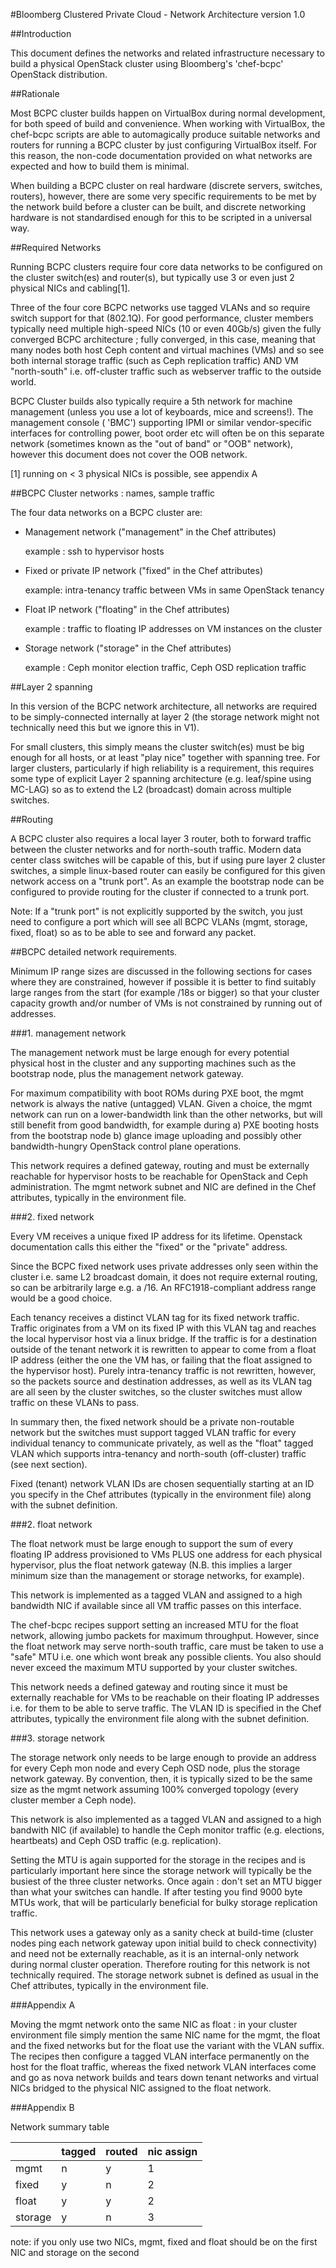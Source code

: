 ﻿#Bloomberg Clustered Private Cloud - Network Architecture version 1.0

##Introduction 

This document defines the networks and related infrastructure necessary to 
build a physical OpenStack cluster using Bloomberg's 'chef-bcpc' OpenStack 
distribution. 

##Rationale

Most BCPC cluster builds happen on VirtualBox during normal
development, for both speed of build and convenience. When working
with VirtualBox, the chef-bcpc scripts are able to automagically
produce suitable networks and routers for running a BCPC cluster by
just configuring VirtualBox itself. For this reason, the non-code
documentation provided on what networks are expected and how to build
them is minimal.

When building a BCPC cluster on real hardware (discrete servers,
switches, routers), however, there are some very specific requirements
to be met by the network build before a cluster can be built, and
discrete networking hardware is not standardised enough for this to be
scripted in a universal way.

##Required Networks

Running BCPC clusters require four core data networks to be configured
on the cluster switch(es) and router(s), but typically use 3 or even
just 2 physical NICs and cabling[1].

Three of the four core BCPC networks use tagged VLANs and so require
switch support for that (802.1Q). For good performance, cluster
members typically need multiple high-speed NICs (10 or even 40Gb/s)
given the fully converged BCPC architecture ; fully converged, in this
case, meaning that many nodes both host Ceph content and virtual
machines (VMs) and so see both internal storage traffic (such as Ceph
replication traffic) AND VM "north-south" i.e. off-cluster traffic
such as webserver traffic to the outside world.

BCPC Cluster builds also typically require a 5th network for machine
management (unless you use a lot of keyboards, mice and screens!). The
management console ( 'BMC') supporting IPMI or similar vendor-specific
interfaces for controlling power, boot order etc will often be on this
separate network (sometimes known as the "out of band" or "OOB"
network), however this document does not cover the OOB network.

[1] running on < 3 physical NICs is possible, see appendix A

##BCPC Cluster networks : names, sample traffic

The four data networks on a BCPC cluster are:

- Management network ("management" in the Chef attributes)

  example : ssh to hypervisor hosts

- Fixed or private IP network ("fixed" in the Chef attributes)

  example: intra-tenancy traffic between VMs in same OpenStack tenancy

- Float IP network ("floating" in the Chef attributes)

  example : traffic to floating IP addresses on VM instances on the cluster

- Storage network ("storage" in the Chef attributes)

  example : Ceph monitor election traffic, Ceph OSD replication traffic

##Layer 2 spanning

In this version of the BCPC network architecture, all networks are
required to be simply-connected internally at layer 2 (the storage
network might not technically need this but we ignore this in V1).

For small clusters, this simply means the cluster switch(es) must be
big enough for all hosts, or at least "play nice" together with
spanning tree. For larger clusters, particularly if high reliability
is a requirement, this requires some type of explicit Layer 2 spanning
architecture (e.g. leaf/spine using MC-LAG) so as to extend the L2
(broadcast) domain across multiple switches.

##Routing

A BCPC cluster also requires a local layer 3 router, both to forward
traffic between the cluster networks and for north-south
traffic. Modern data center class switches will be capable of this,
but if using pure layer 2 cluster switches, a simple linux-based
router can easily be configured for this given network access on a
"trunk port". As an example the bootstrap node can be configured to
provide routing for the cluster if connected to a trunk port. 

Note: If a "trunk port" is not explicitly supported by the switch, you just
need to configure a port which will see all BCPC VLANs (mgmt, storage,
fixed, float) so as to be able to see and forward any packet.

##BCPC detailed network requirements.

Minimum IP range sizes are discussed in the following sections for
cases where they are constrained, however if possible it is better to
find suitably large ranges from the start (for example /18s or bigger)
so that your cluster capacity growth and/or number of VMs is not
constrained by running out of addresses.

###1. management network

The management network must be large enough for every potential
physical host in the cluster and any supporting machines such as the
bootstrap node, plus the management network gateway.

For maximum compatibility with boot ROMs during PXE boot, the mgmt
network is always the native (untagged) VLAN. Given a choice, the mgmt
network can run on a lower-bandwidth link than the other networks, but
will still benefit from good bandwidth, for example during a) PXE
booting hosts from the bootstrap node b) glance image uploading and
possibly other bandwidth-hungry OpenStack control plane operations.

This network requires a defined gateway, routing and must be
externally reachable for hypervisor hosts to be reachable for
OpenStack and Ceph administration. The mgmt network subnet and NIC are
defined in the Chef attributes, typically in the environment file.

###2. fixed network

Every VM receives a unique fixed IP address for its
lifetime. Openstack documentation calls this either the "fixed" or the
"private" address.

Since the BCPC fixed network uses private addresses only seen within
the cluster i.e. same L2 broadcast domain, it does not require
external routing, so can be arbitrarily large e.g. a /16. An
RFC1918-compliant address range would be a good choice.

Each tenancy receives a distinct VLAN tag for its fixed network
traffic.  Traffic originates from a VM on its fixed IP with this VLAN
tag and reaches the local hypervisor host via a linux bridge. If the
traffic is for a destination outside of the tenant network it is
rewritten to appear to come from a float IP address (either the one
the VM has, or failing that the float assigned to the hypervisor
host). Purely intra-tenancy traffic is not rewritten, however, so the
packets source and destination addresses, as well as its VLAN tag are
all seen by the cluster switches, so the cluster switches must allow
traffic on these VLANs to pass.

In summary then, the fixed network should be a private non-routable
network but the switches must support tagged VLAN traffic for every
individual tenancy to communicate privately, as well as the "float"
tagged VLAN which supports intra-tenancy and north-south (off-cluster)
traffic (see next section).

Fixed (tenant) network VLAN IDs are chosen sequentially starting at an
ID you specify in the Chef attributes (typically in the environment
file) along with the subnet definition.

###2. float network

The float network must be large enough to support the sum of every
floating IP address provisioned to VMs PLUS one address for each
physical hypervisor, plus the float network gateway (N.B. this implies
a larger minimum size than the management or storage networks, for
example).

This network is implemented as a tagged VLAN and assigned to a high
bandwidth NIC if available since all VM traffic passes on this
interface. 

The chef-bcpc recipes support setting an increased MTU for the float
network, allowing jumbo packets for maximum throughput. However, since
the float network may serve north-south traffic, care must be taken to
use a "safe" MTU i.e. one which wont break any possible clients. You
also should never exceed the maximum MTU supported by your cluster
switches.

This network needs a defined gateway and routing since it must be
externally reachable for VMs to be reachable on their floating IP
addresses i.e. for them to be able to serve traffic. The VLAN ID is
specified in the Chef attributes, typically the environment file along
with the subnet definition.

###3. storage network

The storage network only needs to be large enough to provide an
address for every Ceph mon node and every Ceph OSD node, plus the
storage network gateway.  By convention, then, it is typically sized
to be the same size as the mgmt network assuming 100% converged
topology (every cluster member a Ceph node).

This network is also implemented as a tagged VLAN and assigned to a
high bandwith NIC (if available) to handle the Ceph monitor traffic
(e.g. elections, heartbeats) and Ceph OSD traffic
(e.g. replication). 

Setting the MTU is again supported for the storage in the recipes and
is particularly important here since the storage network will
typically be the busiest of the three cluster networks. Once again :
don't set an MTU bigger than what your switches can handle. If after
testing you find 9000 byte MTUs work, that will be particularly
beneficial for bulky storage replication traffic.

This network uses a gateway only as a sanity check at build-time
(cluster nodes ping each network gateway upon initial build to check
connectivity) and need not be externally reachable, as it is an
internal-only network during normal cluster operation. Therefore
routing for this network is not technically required. The storage
network subnet is defined as usual in the Chef attributes, typically
in the environment file.

###Appendix A

Moving the mgmt network onto the same NIC as float : in your cluster
environment file simply mention the same NIC name for the mgmt, the
float and the fixed networks but for the float use the variant with
the VLAN suffix. The recipes then configure a tagged VLAN interface
permanently on the host for the float traffic, whereas the fixed
network VLAN interfaces come and go as nova network builds and tears
down tenant networks and virtual NICs bridged to the physical NIC
assigned to the float network.

###Appendix B

Network summary table

|        |tagged |  routed |  nic assign|          
| ---    | ---   | ---     | --- |
|mgmt    |  n    |    y    |  1|
|fixed   |  y    |    n    |  2|
|float   |  y    |    y    |  2|
|storage |  y    |    n    |  3|

note: if you only use two NICs, mgmt, fixed and float should be on the
first NIC and storage on the second

